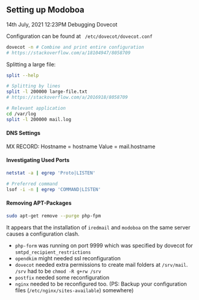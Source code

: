 ## Setting up Modoboa

14th July, 2021 12:23PM 		Debugging Dovecot

Configuration can be found at ` /etc/dovecot/dovecot.conf`

```bash
dovecot -n # Combine and print entire configuration
# https://stackoverflow.com/a/18104947/8058709
```



Splitting a large file:

```bash
split --help

# Splitting by lines
split -l 200000 large-file.txt
# https://stackoverflow.com/a/2016918/8058709

# Relevant application
cd /var/log
split -l 200000 mail.log
```



#### DNS Settings

MX RECORD: Hostname = hostname Value = mail.hostname

#### Investigating Used Ports

```bash
netstat -a | egrep 'Proto|LISTEN' 

# Preferred command
lsof -i -n | egrep 'COMMAND|LISTEN' 
```



#### Removing APT-Packages

```bash
sudo apt-get remove --purge php-fpm
```

It appears that the installation of `iredmail` and `modoboa` on the same server causes a configuration clash. 

* `php-form` was running on port 9999 which was specified by dovecot for `smtpd_recipient_restrictions`
* `opendkim` might needed ssl reconfiguration
* `dovecot` needed extra permissions to create mail folders at `/srv/mail`. `/srv` had to be `chmod -R g+rw /srv`
* `postfix` needed some reconfiguration
* `nginx` needed to be reconfigured too. (PS: Backup your configuration files (`/etc/nginx/sites-available`) somewhere)
